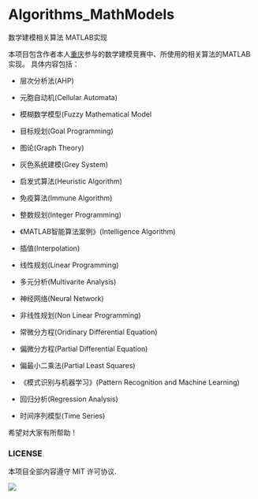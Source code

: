 # Algorithms_MathModels
数学建模相关算法 MATLAB实现

本项目包含作者本人[重庆](https://github.com/HuangCongQing/Algorithms_MathModels)参与的数学建模竞赛中、所使用的相关算法的MATLAB实现。 具体内容包括：

* 层次分析法(AHP)

* 元胞自动机(Cellular Automata)

* 模糊数学模型(Fuzzy Mathematical Model

* 目标规划(Goal Programming)


* 图论(Graph Theory)

* 灰色系统建模(Grey System)

* 启发式算法(Heuristic Algorithm)

* 免疫算法(Immune Algorithm)

* 整数规划(Integer Programming)

* 《MATLAB智能算法案例》(Intelligence Algorithm)

* 插值(Interpolation)

* 线性规划(Linear Programming)

* 多元分析(Multivarite Analysis)

* 神经网络(Neural Network)

* 非线性规划(Non Linear Programming)

* 常微分方程(Oridinary Differential Equation)

* 偏微分方程(Partial Differential Equation)

* 偏最小二乘法(Partial Least Squares)

* 《模式识别与机器学习》(Pattern Recognition and Machine Learning)

* 回归分析(Regression Analysis)

* 时间序列模型(Time Series)

希望对大家有所帮助！

### LICENSE

本项目全部内容遵守 MIT 许可协议.

![](https://upload-images.jianshu.io/upload_images/4340772-15965fda5cde0281.png?imageMogr2/auto-orient/strip%7CimageView2/2/w/1240)
